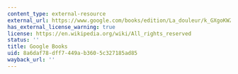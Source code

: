 ```yaml
---
content_type: external-resource
external_url: https://www.google.com/books/edition/La_douleur/k_GXgoKWZ_8C?hl=en&gl=us&kptab=editions&sa=X&ved=2ahUKEwjg6Of8xJ-GAxUGEGIAHf8XBYMQmBZ6BAgIEAk
has_external_license_warning: true
license: https://en.wikipedia.org/wiki/All_rights_reserved
status: ''
title: Google Books
uid: 8a6daf78-dff7-449a-b360-5c327185ad85
wayback_url: ''
---
```

